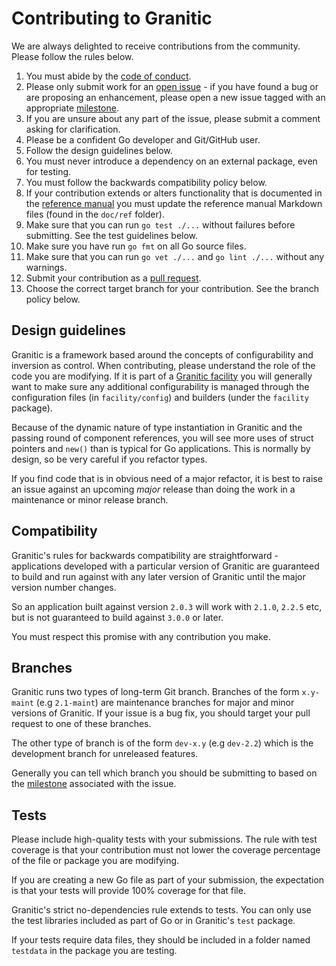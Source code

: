 # Contributing to Granitic

We are always delighted to receive contributions from the community. Please follow the rules below.

1. You must abide by the [code of conduct](CODE_OF_CONDUCT.md).
1. Please only submit work for an [open issue](https://github.com/graniticio/granitic/issues) - if you have found a bug 
or are proposing an enhancement, please open a new issue tagged with an appropriate [milestone](https://github.com/graniticio/granitic/milestones).
1. If you are unsure about any part of the issue, please submit a comment asking for clarification.
1. Please be a confident Go developer and Git/GitHub user. 
1. Follow the design guidelines below.
1. You must never introduce a dependency on an external package, even for testing.
1. You must follow the backwards compatibility policy below.
1. If your contribution extends or alters functionality that is documented in the [reference manual](https://granitic.io/ref/) 
you must update the reference manual Markdown files (found in the `doc/ref` folder).
1. Make sure that you can run `go test ./...` without failures before submitting. See the test guidelines below.
1. Make sure you have run `go fmt` on all Go source files.
1. Make sure that you can run `go vet ./...` and `go lint ./...` without any warnings.
1. Submit your contribution as a [pull request](https://help.github.com/en/github/collaborating-with-issues-and-pull-requests/about-pull-requests).
1. Choose the correct target branch for your contribution. See the branch policy below.

## Design guidelines

Granitic is a framework based around the concepts of configurability and inversion as control. When contributing,
please understand the role of the code you are modifying. If it is part of a [Granitic facility](https://granitic.io/ref/facilities)
you will generally want to make sure any additional configurability is managed through the configuration files 
(in `facility/config`) and builders (under the `facility` package).

Because of the dynamic nature of type instantiation in Granitic and the passing round of component references, 
you will see more uses of struct pointers and `new()` than is typical for Go applications. This is normally
by design, so be very careful if you refactor types.

If you find code that is in obvious need of a major refactor, it is best to raise an issue against an upcoming
_major_ release than doing the work in a maintenance or minor release branch.

## Compatibility

Granitic's rules for backwards compatibility are straightforward - applications developed with a particular
version of Granitic are guaranteed to build and run against with any later version of Granitic until the
major version number changes.

So an application built against version `2.0.3` will work with `2.1.0`, `2.2.5` etc, but is not guaranteed to build against `3.0.0` or later.

You must respect this promise with any contribution you make.


## Branches

Granitic runs two types of long-term Git branch. Branches of the form `x.y-maint` (e.g `2.1-maint`) are maintenance
branches for major and minor versions of Granitic. If your issue is a bug fix, you should target your pull request 
to one of these branches.

The other type of branch is of the form `dev-x.y` (e.g `dev-2.2`) which is the development branch for unreleased 
features.

Generally you can tell which branch you should be submitting to based on the [milestone](https://github.com/graniticio/granitic/milestones)
associated with the issue.


## Tests

Please include high-quality tests with your submissions. The rule with test coverage is that your contribution 
must not lower the coverage percentage of the file or package you are modifying.

If you are creating a new Go file as part of your submission, the expectation is that your tests will provide
100% coverage for that file.

Granitic's strict no-dependencies rule extends to tests. You can only use the test libraries included as part of
Go or in Granitic's `test` package.

If your tests require data files, they should be included in a folder named `testdata` in the package you are testing.